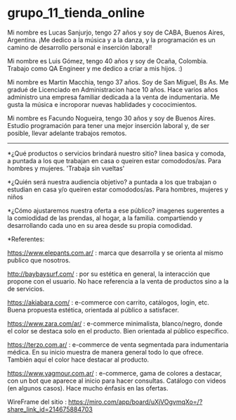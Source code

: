 # grupo_11_tienda_online
Mi nombre es Lucas Sanjurjo, tengo 27 años y soy de CABA, Buenos Aires, Argentina. ¡Me dedico a la música y a la danza, y la programación es un camino de desarrollo personal e inserción laboral! 

Mi nombre es Luis Gómez, tengo 40 años y soy de Ocaña, Colombia. Trabajo como QA Engineer y me dedico a criar a mis hijos. :) 

Mi nombre es Martin Macchia, tengo 37 años. Soy de San Miguel, Bs As. Me gradué de Licenciado en Administracion hace 10 años. Hace varios años administro una empresa familiar dedicada a la venta de indumentaria. Me gusta la música e incroporar nuevas hablidades y cococimientos. 

Mi nombre es Facundo Nogueira, tengo 30 años y soy de Buenos Aires. Estudio programación para tener una mejor inserción laboral y, de ser posible, llevar adelante trabajos remotos. 

 --------------------------------------------
*¿Qué productos o servicios brindará nuestro sitio? 
linea basica y comoda, a puntada a los que trabajan en casa o queiren estar comododos/as. Para hombres y mujeres. 'Trabaja sin vueltas' 


*¿Quién será nuestra audiencia objetivo? 
a puntada a los que trabajan o estudian en casa y/o queiren estar comododos/as. Para hombres, mujeres y niños

 
*¿Cómo ajustaremos nuestra oferta a ese público? 
imagenes sugerentes a la comiodidad de las prendas, al hogar, a la familia. compartiendo y desarrollando cada uno en su area desde su propia comodidad.



*Referentes: 

https://www.elepants.com.ar/ : marca que desarrolla y se orienta al mismo publico que nosotros.

http://baybaysurf.com/ : por su estética en general, la interacción que propone con el usuario. No hace referencia a la venta de productos sino a la de servicios. 

 
https://akiabara.com/ : e-commerce con carrito, catálogos, login, etc. Buena propuesta estética, orientada al público a satisfacer. 

 
https://www.zara.com/ar/ : e-commerce minimalista, blanco/negro, donde el color se destaca solo en el producto. Bien orientada al público específico. 

<!-- me gusto la presentación del catálogo, aunque ¿menos productos por sección? -->


https://terzo.com.ar/ : e-commerce de venta segmentada para indumentaria médica. En su inicio muestra de manera general todo lo que ofrece. También aquí el color hace destacar al producto. 


https://www.yagmour.com.ar/ : e-commerce, gama de colores a destacar, con un bot que aparece al inicio para hacer consultas. Catálogo con videos (en algunos casos). Hace mucho énfasis en las ofertas.

WireFrame del sitio : https://miro.com/app/board/uXjVOgvmqXo=/?share_link_id=214675884703
